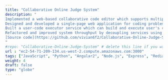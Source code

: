 ```yaml
---
title: "Collaborative Online Judge System"
description: "
Implemented a web-based collaborative code editor which supports multiple user editing simultaneously (ACE, Socket.io, Redis).<br>
Designed and developed a single-page web application for coding problems (Angular2, Auth0, Node.js, MongoDB).<br>
Built a user-code executor service which can build and execute user's code (Docker, Flask).<br>
Refactored and improved system throughput by decoupling services using RESTful API and loading balancing by Nginx (REST API, Nginx).<br>
[Source code](https://github.com/vivian6f2/Collaborative-Online-Judge-System)
"
#repo: "Collaborative-Online-Judge-System" # delete this line if you want blog-like posts for projects
url : "ec2-54-71-209-134.us-west-2.compute.amazonaws.com:3000"
tags: ["JavaScript", "Python", "Angular2", "Node.js", "Express", "Redia", "MongoDB", "Docker", "RESTful API", "Nginx", "USC"]
weight: 4
draft: false
type: "globe"
---
```

